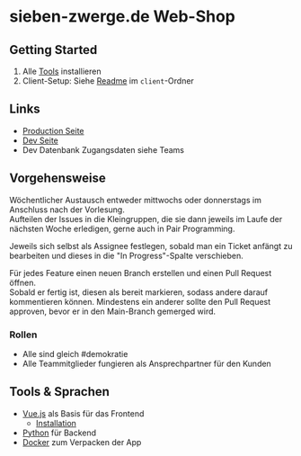 # sieben-zwerge.de Web-Shop

## Getting Started

1. Alle [Tools](#tools--sprachen) installieren
2. Client-Setup: Siehe [Readme](client/README.md) im `client`-Ordner

## Links

- [Production Seite](https://sep.marcelstruck.de)
- [Dev Seite](https://sep-dev.marcelstruck.de)
- Dev Datenbank Zugangsdaten siehe Teams

## Vorgehensweise

Wöchentlicher Austausch entweder mittwochs oder donnerstags im Anschluss nach der Vorlesung.  
Aufteilen der Issues in die Kleingruppen, die sie dann jeweils im Laufe der nächsten Woche erledigen, gerne auch in Pair Programming.

Jeweils sich selbst als Assignee festlegen, sobald man ein Ticket anfängt zu bearbeiten und dieses in die "In Progress"-Spalte verschieben.

Für jedes Feature einen neuen Branch erstellen und einen Pull Request öffnen.  
Sobald er fertig ist, diesen als bereit markieren, sodass andere darauf kommentieren können.
Mindestens ein anderer sollte den Pull Request approven, bevor er in den Main-Branch gemerged wird.

### Rollen

- Alle sind gleich #demokratie
- Alle Teammitglieder fungieren als Ansprechpartner für den Kunden

## Tools & Sprachen

- [Vue.js](https://vuejs.org/) als Basis für das Frontend
  - [Installation](https://vuejs.org/guide/quick-start.html)
- [Python](https://www.python.org/) für Backend
- [Docker](https://www.docker.com/) zum Verpacken der App
